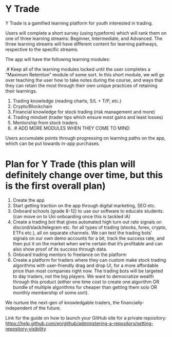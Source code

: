 # Y Trade
Y Trade is a gamified learning platform for youth interested in trading. 

Users will complete a short survey (using typeform) which will rank them on one of three learning streams: Beginner, Intermediate, and Advanced. The three learning streams will have different content for learning pathways, respective to the specific streams. 

The app will have the following learning modules:

.# Keep all of the learning modules locked until the user completes a “Maximum Retention” module of some sort. In this short module, we will go over teaching the user how to take notes during the course, and ways that they can retain the most through their own unique practices of retaining their learnings.

1. Trading knowledge (reading charts, S/L + T/P, etc.)
2. Crypto/Blockchain
3. Financial knowledge for stock trading (risk management and more) 
4. Trading mindset (trader tips which ensure most gains and least losses)
5. Mentorship from stock traders. 
6. .# ADD MORE MODULES WHEN THEY COME TO MIND 

Users accumulate points through progressing on learning paths on the app, which can be put towards in-app purchases.

# Plan for Y Trade (this plan will definitely change over time, but this is the first overall plan)
1. Create the app
2. Start getting traction on the app through digital marketing, SEO etc.
3. Onboard schools (grade 8-12) to use our software to educate students. (can move on to Uni onboarding once this is tackled iA)
4. Create a trading bot that gives automated high turn out rate signals on discord/slack/telegram etc. for all types of trading (stocks, forex, crypto, ETFs etc.), all on separate channels. We can test the trading bots’ signals on our own demo accounts for a bit, track the success rate, and then put it on the market when we’re certain that it’s profitable and can also show proof of its success through data.
5. Onboard trading mentors to freelance on the platform
6. Create a platform for traders where they can custom make stock trading algorithms with user-friendly drag and drop UI, for a more affordable price than most companies right now. The trading bots will be targeted to day traders, not the big players. We want to democratize wealth through this product (either one time cost to create one algorithm OR bundle of multiple algorithms for cheaper than getting them solo OR monthly membership of some sort).

We nurture the next-gen of knowledgable traders, the financially-independent of the future.

Link for the guide on how to launch your GitHub site for a private repository:
https://help.github.com/en/github/administering-a-repository/setting-repository-visibility 
